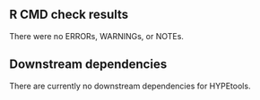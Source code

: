 ## R CMD check results
There were no ERRORs, WARNINGs, or NOTEs. 

## Downstream dependencies
There are currently no downstream dependencies for HYPEtools.